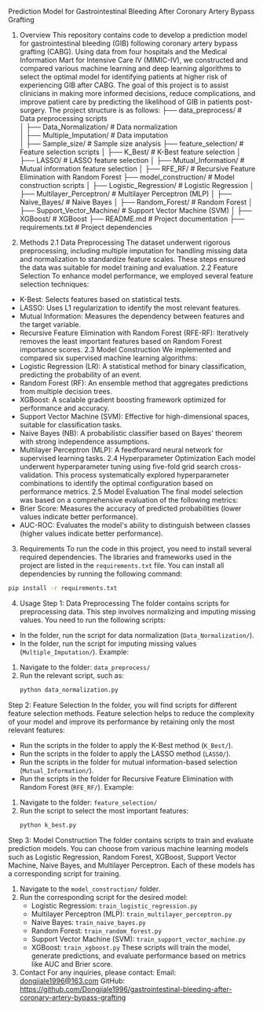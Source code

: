 Prediction Model for Gastrointestinal Bleeding After Coronary Artery Bypass Grafting
1. Overview
This repository contains code to develop a prediction model for gastrointestinal bleeding (GIB) following coronary artery bypass grafting (CABG). Using data from four hospitals and the Medical Information Mart for Intensive Care IV (MIMIC-IV), we constructed and compared various machine learning and deep learning algorithms to select the optimal model for identifying patients at higher risk of experiencing GIB after CABG. The goal of this project is to assist clinicians in making more informed decisions, reduce complications, and improve patient care by predicting the likelihood of GIB in patients post-surgery.
The project structure is as follows:
├── data_preprocess/          # Data preprocessing scripts                                                                                                                      
│   ├── Data_Normalization/  # Data normalization                                                                                                                               
│   ├── Multiple_Imputation/ # Data imputation                                                                                                                                  
│   ├── Sample_size/         # Sample size analysis 
├── feature_selection/        # Feature selection scripts
│   ├── K_Best/              # K-Best feature selection
│   ├── LASSO/               # LASSO feature selection
│   ├── Mutual_Information/  # Mutual information feature selection
│   ├── RFE_RF/              # Recursive Feature Elimination with Random Forest
├── model_construction/       # Model construction scripts
│   ├── Logistic_Regression/ # Logistic Regression
│   ├── Multilayer_Perceptron/ # Multilayer Perceptron (MLP)
│   ├── Naive_Bayes/         # Naive Bayes
│   ├── Random_Forest/       # Random Forest
│   ├── Support_Vector_Machine/ # Support Vector Machine (SVM)
│   ├── XGBoost/             # XGBoost
├── README.md                # Project documentation
├── requirements.txt         # Project dependencies


3. Methods
2.1 Data Preprocessing
The dataset underwent rigorous preprocessing, including multiple imputation for handling missing data and normalization to standardize feature scales. These steps ensured the data was suitable for model training and evaluation.
2.2 Feature Selection
To enhance model performance, we employed several feature selection techniques:
- K-Best: Selects features based on statistical tests.
- LASSO: Uses L1 regularization to identify the most relevant features.
- Mutual Information: Measures the dependency between features and the target variable.
- Recursive Feature Elimination with Random Forest (RFE-RF): Iteratively removes the least important features based on Random Forest importance scores.
2.3 Model Construction
We implemented and compared six supervised machine learning algorithms:
- Logistic Regression (LR): A statistical method for binary classification, predicting the probability of an event.
- Random Forest (RF): An ensemble method that aggregates predictions from multiple decision trees.
- XGBoost: A scalable gradient boosting framework optimized for performance and accuracy.
- Support Vector Machine (SVM): Effective for high-dimensional spaces, suitable for classification tasks.
- Naive Bayes (NB): A probabilistic classifier based on Bayes' theorem with strong independence assumptions.
- Multilayer Perceptron (MLP): A feedforward neural network for supervised learning tasks.
2.4 Hyperparameter Optimization
Each model underwent hyperparameter tuning using five-fold grid search cross-validation. This process systematically explored hyperparameter combinations to identify the optimal configuration based on performance metrics.
2.5 Model Evaluation
The final model selection was based on a comprehensive evaluation of the following metrics:
- Brier Score: Measures the accuracy of predicted probabilities (lower values indicate better performance).
- AUC-ROC: Evaluates the model's ability to distinguish between classes (higher values indicate better performance).
3. Requirements
To run the code in this project, you need to install several required dependencies. The libraries and frameworks used in the project are listed in the `requirements.txt` file. You can install all dependencies by running the following command:
```bash
pip install -r requirements.txt
```
4. Usage
Step 1: Data Preprocessing
The folder contains scripts for preprocessing data. This step involves normalizing and imputing missing values. You need to run the following scripts:
- In the folder, run the script for data normalization (`Data_Normalization/`).
- In the folder, run the script for imputing missing values (`Multiple_Imputation/`).
Example:
1. Navigate to the folder: `data_preprocess/`
2. Run the relevant script, such as:
   ```bash
   python data_normalization.py
   ```
Step 2: Feature Selection
In the folder, you will find scripts for different feature selection methods. Feature selection helps to reduce the complexity of your model and improve its performance by retaining only the most relevant features:
- Run the scripts in the folder to apply the K-Best method (`K_Best/`).
- Run the scripts in the folder to apply the LASSO method (`LASSO/`).
- Run the scripts in the folder for mutual information-based selection (`Mutual_Information/`).
- Run the scripts in the folder for Recursive Feature Elimination with Random Forest (`RFE_RF/`).
Example:
1. Navigate to the folder: `feature_selection/`
2. Run the script to select the most important features:
   ```bash
   python k_best.py
   ```
Step 3: Model Construction
The folder contains scripts to train and evaluate prediction models. You can choose from various machine learning models such as Logistic Regression, Random Forest, XGBoost, Support Vector Machine, Naive Bayes, and Multilayer Perceptron. Each of these models has a corresponding script for training.
1. Navigate to the `model_construction/` folder.
2. Run the corresponding script for the desired model:
   - Logistic Regression: `train_logistic_regression.py`
   - Multilayer Perceptron (MLP): `train_multilayer_perceptron.py`
   - Naive Bayes: `train_naive_bayes.py`
   - Random Forest: `train_random_forest.py`
   - Support Vector Machine (SVM): `train_support_vector_machine.py`
   - XGBoost: `train_xgboost.py`
These scripts will train the model, generate predictions, and evaluate performance based on metrics like AUC and Brier score.
5. Contact
For any inquiries, please contact:
Email: dongjiale1996@163.com
GitHub: https://github.com/Dongjiale1996/gastrointestinal-bleeding-after-coronary-artery-bypass-grafting
